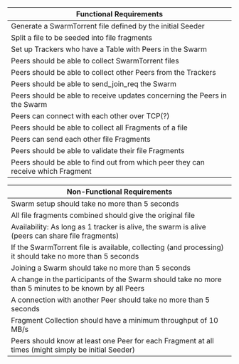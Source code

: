 | Functional Requirements |
|-|
| Generate a SwarmTorrent file defined by the initial Seeder |
| Split a file to be seeded into file fragments |
| Set up Trackers who have a Table with Peers in the Swarm |
| Peers should be able to collect SwarmTorrent files |
| Peers should be able to collect other Peers from the Trackers |
| Peers should be able to send_join_req the Swarm |
| Peers should be able to receive updates concerning the Peers in the Swarm |
| Peers can connect with each other over TCP(?) |
| Peers should be able to collect all Fragments of a file |
| Peers can send each other file Fragments |
| Peers should be able to validate their file Fragments |
| Peers should be able to find out from which peer they can receive which Fragment |

| Non-Functional Requirements |
|-|
| Swarm setup should take no more than 5 seconds |
| All file fragments combined should give the original file |
| Availability: As long as 1 tracker is alive, the swarm is alive (peers can share file fragments) |
| If the SwarmTorrent file is available, collecting (and processing) it should take no more than 5 seconds |
| Joining a Swarm should take no more than 5 seconds |
| A change in the participants of the Swarm should take no more than 5 minutes to be known by all Peers |
| A connection with another Peer should take no more than 5 seconds |
| Fragment Collection should have a minimum throughput of 10 MB/s |
| Peers should know at least one Peer for each Fragment at all times (might simply be initial Seeder) |